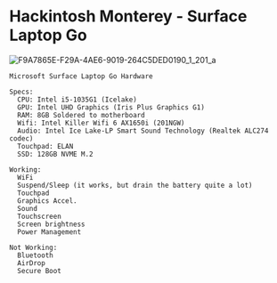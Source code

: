 # Hackintosh Monterey - Surface Laptop Go
![F9A7865E-F29A-4AE6-9019-264C5DED0190_1_201_a](https://user-images.githubusercontent.com/81677769/232339651-46c7cb59-ecad-4936-902c-cf653f952a10.jpeg)

    Microsoft Surface Laptop Go Hardware

    Specs:
      CPU: Intel i5-1035G1 (Icelake)
      GPU: Intel UHD Graphics (Iris Plus Graphics G1)
      RAM: 8GB Soldered to motherboard
      Wifi: Intel Killer Wifi 6 AX1650i (201NGW)
      Audio: Intel Ice Lake-LP Smart Sound Technology (Realtek ALC274 codec)
      Touchpad: ELAN
      SSD: 128GB NVME M.2

    Working:
      WiFi
      Suspend/Sleep (it works, but drain the battery quite a lot)
      Touchpad
      Graphics Accel.
      Sound
      Touchscreen
      Screen brightness
      Power Management

    Not Working:
      Bluetooth
      AirDrop
      Secure Boot
